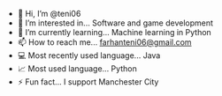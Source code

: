 - 👋 Hi, I’m @teni06
- 👀 I’m interested in... Software and game development
- 🌱 I’m currently learning... Machine learning in Python
- 📫 How to reach me... farhanteni06@gmail.com
- 💻 Most recently used language... Java
- 📈 Most used language... Python
- ⚡ Fun fact... I support Manchester City

<!---
teni06/teni06 is a ✨ special ✨ repository because its `README.md` (this file) appears on your GitHub profile.
You can click the Preview link to take a look at your changes.
--->
